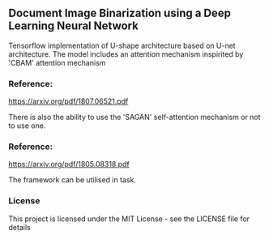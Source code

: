 ## Document Image Binarization using a Deep Learning Neural Network

Tensorflow implementation of U-shape architecture based on U-net architecture. 
The model includes an attention mechanism inspirited by 'CBAM' attention mechanism

### Reference:

https://arxiv.org/pdf/1807.06521.pdf



There is also the ability to use the 'SAGAN' self-attention mechanism or not to use one.

### Reference:

https://arxiv.org/pdf/1805.08318.pdf


The framework can be utilised in  task.

### License

This project is licensed under the MIT License - see the LICENSE file for details

